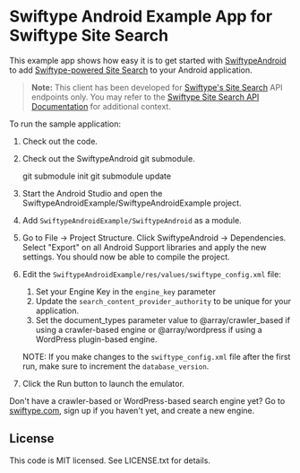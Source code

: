 # Swiftype Android Example App for Swiftype Site Search

This example app shows how easy it is to get started with [SwiftypeAndroid](https://github.com/swiftype/SwiftypeAndroid) to add [Swiftype-powered Site Search](https://swiftype.com) to your Android application.

> **Note:** This client has been developed for [Swiftype's Site Search](https://www.swiftype.com/site-search) API endpoints only. You may refer to the [Swiftype Site Search API Documentation](https://swiftype.com/documentation/site-search/overview) for additional context.

To run the sample application:

1. Check out the code.
2. Check out the SwiftypeAndroid git submodule.

    git submodule init
    git submodule update

3. Start the Android Studio and open the SwiftypeAndroidExample/SwiftypeAndroidExample project.
4. Add `SwiftypeAndroidExample/SwiftypeAndroid` as a module.
5. Go to File -> Project Structure. Click SwiftypeAndroid -> Dependencies. Select "Export" on all Android Support libraries and apply the new settings. You should now be able to compile the project.
6. Edit the `SwiftypeAndroidExample/res/values/swiftype_config.xml` file:
    1. Set your Engine Key in the `engine_key` parameter
    2. Update the `search_content_provider_authority` to be unique for your application.
    3. Set the document_types parameter value to @array/crawler_based if using a crawler-based engine or @array/wordpress if using a WordPress plugin-based engine.

    NOTE: If you make changes to the `swiftype_config.xml` file after the first run, make sure to increment the `database_version`.

7. Click the Run button to launch the emulator.

Don't have a crawler-based or WordPress-based search engine yet? Go to [swiftype.com](https://swiftype.com), sign up if you haven't yet, and create a new engine.

## License

This code is MIT licensed. See LICENSE.txt for details.
